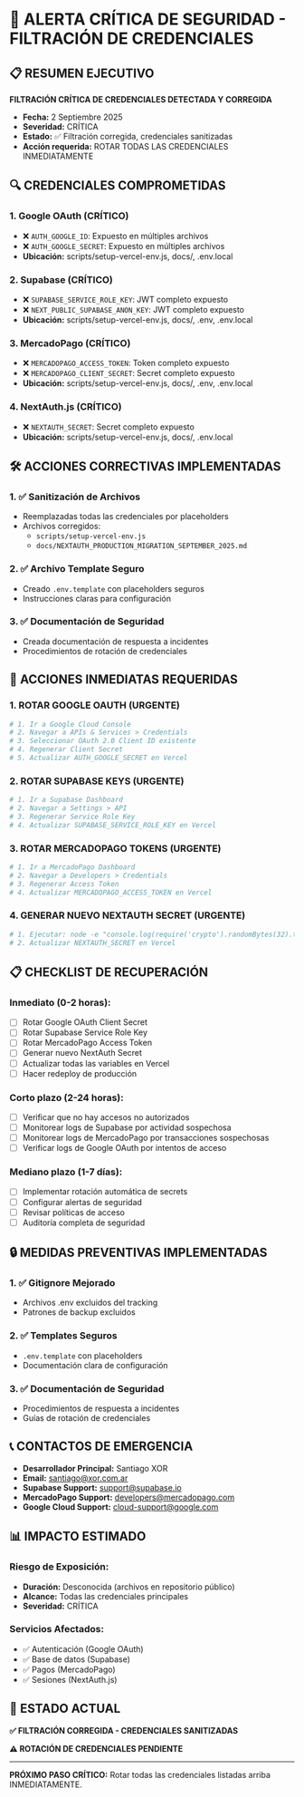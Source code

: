 # 🚨 ALERTA CRÍTICA DE SEGURIDAD - FILTRACIÓN DE CREDENCIALES

## 📋 RESUMEN EJECUTIVO

**FILTRACIÓN CRÍTICA DE CREDENCIALES DETECTADA Y CORREGIDA**

- **Fecha:** 2 Septiembre 2025
- **Severidad:** CRÍTICA
- **Estado:** ✅ Filtración corregida, credenciales sanitizadas
- **Acción requerida:** ROTAR TODAS LAS CREDENCIALES INMEDIATAMENTE

## 🔍 CREDENCIALES COMPROMETIDAS

### **1. Google OAuth (CRÍTICO)**
- ❌ `AUTH_GOOGLE_ID`: Expuesto en múltiples archivos
- ❌ `AUTH_GOOGLE_SECRET`: Expuesto en múltiples archivos
- **Ubicación:** scripts/setup-vercel-env.js, docs/, .env.local

### **2. Supabase (CRÍTICO)**
- ❌ `SUPABASE_SERVICE_ROLE_KEY`: JWT completo expuesto
- ❌ `NEXT_PUBLIC_SUPABASE_ANON_KEY`: JWT completo expuesto
- **Ubicación:** scripts/setup-vercel-env.js, docs/, .env, .env.local

### **3. MercadoPago (CRÍTICO)**
- ❌ `MERCADOPAGO_ACCESS_TOKEN`: Token completo expuesto
- ❌ `MERCADOPAGO_CLIENT_SECRET`: Secret completo expuesto
- **Ubicación:** scripts/setup-vercel-env.js, docs/, .env, .env.local

### **4. NextAuth.js (CRÍTICO)**
- ❌ `NEXTAUTH_SECRET`: Secret completo expuesto
- **Ubicación:** scripts/setup-vercel-env.js, docs/, .env.local

## 🛠️ ACCIONES CORRECTIVAS IMPLEMENTADAS

### **1. ✅ Sanitización de Archivos**
- Reemplazadas todas las credenciales por placeholders
- Archivos corregidos:
  - `scripts/setup-vercel-env.js`
  - `docs/NEXTAUTH_PRODUCTION_MIGRATION_SEPTEMBER_2025.md`

### **2. ✅ Archivo Template Seguro**
- Creado `.env.template` con placeholders seguros
- Instrucciones claras para configuración

### **3. ✅ Documentación de Seguridad**
- Creada documentación de respuesta a incidentes
- Procedimientos de rotación de credenciales

## 🚨 ACCIONES INMEDIATAS REQUERIDAS

### **1. ROTAR GOOGLE OAUTH (URGENTE)**
```bash
# 1. Ir a Google Cloud Console
# 2. Navegar a APIs & Services > Credentials
# 3. Seleccionar OAuth 2.0 Client ID existente
# 4. Regenerar Client Secret
# 5. Actualizar AUTH_GOOGLE_SECRET en Vercel
```

### **2. ROTAR SUPABASE KEYS (URGENTE)**
```bash
# 1. Ir a Supabase Dashboard
# 2. Navegar a Settings > API
# 3. Regenerar Service Role Key
# 4. Actualizar SUPABASE_SERVICE_ROLE_KEY en Vercel
```

### **3. ROTAR MERCADOPAGO TOKENS (URGENTE)**
```bash
# 1. Ir a MercadoPago Dashboard
# 2. Navegar a Developers > Credentials
# 3. Regenerar Access Token
# 4. Actualizar MERCADOPAGO_ACCESS_TOKEN en Vercel
```

### **4. GENERAR NUEVO NEXTAUTH SECRET (URGENTE)**
```bash
# 1. Ejecutar: node -e "console.log(require('crypto').randomBytes(32).toString('base64'))"
# 2. Actualizar NEXTAUTH_SECRET en Vercel
```

## 📋 CHECKLIST DE RECUPERACIÓN

### **Inmediato (0-2 horas):**
- [ ] Rotar Google OAuth Client Secret
- [ ] Rotar Supabase Service Role Key
- [ ] Rotar MercadoPago Access Token
- [ ] Generar nuevo NextAuth Secret
- [ ] Actualizar todas las variables en Vercel
- [ ] Hacer redeploy de producción

### **Corto plazo (2-24 horas):**
- [ ] Verificar que no hay accesos no autorizados
- [ ] Monitorear logs de Supabase por actividad sospechosa
- [ ] Monitorear logs de MercadoPago por transacciones sospechosas
- [ ] Verificar logs de Google OAuth por intentos de acceso

### **Mediano plazo (1-7 días):**
- [ ] Implementar rotación automática de secrets
- [ ] Configurar alertas de seguridad
- [ ] Revisar políticas de acceso
- [ ] Auditoría completa de seguridad

## 🔒 MEDIDAS PREVENTIVAS IMPLEMENTADAS

### **1. ✅ Gitignore Mejorado**
- Archivos .env excluidos del tracking
- Patrones de backup excluidos

### **2. ✅ Templates Seguros**
- `.env.template` con placeholders
- Documentación clara de configuración

### **3. ✅ Documentación de Seguridad**
- Procedimientos de respuesta a incidentes
- Guías de rotación de credenciales

## 📞 CONTACTOS DE EMERGENCIA

- **Desarrollador Principal:** Santiago XOR
- **Email:** santiago@xor.com.ar
- **Supabase Support:** support@supabase.io
- **MercadoPago Support:** developers@mercadopago.com
- **Google Cloud Support:** cloud-support@google.com

## 📊 IMPACTO ESTIMADO

### **Riesgo de Exposición:**
- **Duración:** Desconocida (archivos en repositorio público)
- **Alcance:** Todas las credenciales principales
- **Severidad:** CRÍTICA

### **Servicios Afectados:**
- ✅ Autenticación (Google OAuth)
- ✅ Base de datos (Supabase)
- ✅ Pagos (MercadoPago)
- ✅ Sesiones (NextAuth.js)

## 🎯 ESTADO ACTUAL

**✅ FILTRACIÓN CORREGIDA - CREDENCIALES SANITIZADAS**

**⚠️ ROTACIÓN DE CREDENCIALES PENDIENTE**

---

**PRÓXIMO PASO CRÍTICO:** Rotar todas las credenciales listadas arriba INMEDIATAMENTE.



